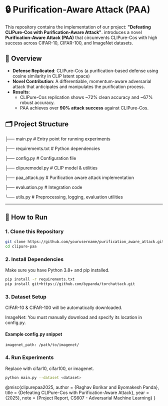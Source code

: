 # 🔒 Purification-Aware Attack (PAA)

This repository contains the implementation of our project: **"Defeating CLIPure-Cos with Purification-Aware Attack"**. introduces a novel **Purification-Aware Attack (PAA)** that circumvents CLIPure-Cos with high success across CIFAR-10, CIFAR-100, and ImageNet datasets.

## 🧠 Overview

- **Defense Replicated**: CLIPure-Cos (a purification-based defense using cosine similarity in CLIP latent space)
- **Novel Contribution**: A differentiable, momentum-aware adversarial attack that anticipates and manipulates the purification process.
- **Results**:
  - CLIPure-Cos replication shows ~72% clean accuracy and ~67% robust accuracy.
  - PAA achieves over **90% attack success** against CLIPure-Cos.

## 🗂 Project Structure
├── main.py # Entry point for running experiments

├── requirements.txt # Python dependencies

├── config.py # Configuration file

├── clipuremodel.py # CLIP model & utilities

├── paa_attack.py # Purification aware attack implementation

├── evaluation.py # Integration code

└── utils.py # Preprocessing, logging, evaluation utilities

---

## 🚀 How to Run

### 1. Clone this Repository

```bash
git clone https://github.com/yourusername/purification_aware_attack.git
cd clipure-paa
```

### 2. Install Dependencies

Make sure you have Python 3.8+ and pip installed.

```bash
pip install -r requirements.txt
pip install git+https://github.com/bypanda/torchattack.git
```

### 3. Dataset Setup
   
CIFAR-10 & CIFAR-100 will be automatically downloaded.

ImageNet: You must manually download and specify its location in config.py.

#### Example config.py snippet
```bash
imagenet_path: /path/to/imagenet/
```

### 4. Run Experiments
Replace <dataset> with cifar10, cifar100, or imagenet.

```bash
python main.py --dataset <dataset>
```

@misc{clipurepaa2025,
  author = {Raghav Borikar and Byomakesh Panda},
  title = {Defeating CLIPure-Cos with Purification-Aware Attack},
  year = {2025},
  note = {Project Report, CS607 - Adversarial Machine Learning}
}
